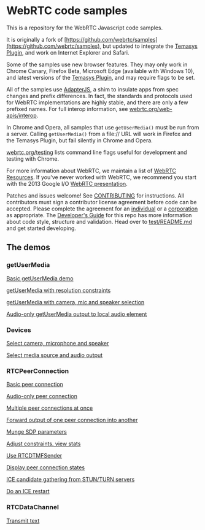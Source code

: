 # WebRTC code samples #

This is a repository for the WebRTC Javascript code samples.

It is originally a fork of [https://github.com/webrtc/samples](https://github.com/webrtc/samples), but updated to integrate the [Temasys Plugin](plugin.temasys.com.sg), and work on Internet Explorer and Safari.

Some of the samples use new browser features. They may only work in Chrome Canary, Firefox Beta, Microsoft Edge (available with Windows 10), and latest versions of the [Temasys Plugin](plugin.temasys.com.sg), and may require flags to be set.

All of the samples use [AdapterJS](https://github.com/Temasys/AdapterJS), a shim to insulate apps from spec changes and prefix differences. In fact, the standards and protocols used for WebRTC implementations are highly stable, and there are only a few prefixed names. For full interop information, see [webrtc.org/web-apis/interop](http://www.webrtc.org/web-apis/interop).

In Chrome and Opera, all samples that use `getUserMedia()` must be run from a server. Calling `getUserMedia()` from a file:// URL will work in Firefox and the Temasys Plugin, but fail silently in Chrome and Opera.

[webrtc.org/testing](http://www.webrtc.org/testing) lists command line flags useful for development and testing with Chrome.

For more information about WebRTC, we maintain a list of [WebRTC Resources](https://docs.google.com/document/d/1idl_NYQhllFEFqkGQOLv8KBK8M3EVzyvxnKkHl4SuM8/edit). If you've never worked with WebRTC, we recommend you start with the 2013 Google I/O [WebRTC presentation](http://www.youtube.com/watch?v=p2HzZkd2A40).

Patches and issues welcome! See [CONTRIBUTING](https://github.com/Temasys/Google-WebRTC-Samples/blob/dev/CONTRIBUTING.md) for instructions. All contributors must sign a contributor license agreement before code can be accepted. Please complete the agreement for an [individual](https://developers.google.com/open-source/cla/individual) or a [corporation](https://developers.google.com/open-source/cla/corporate) as appropriate.
The [Developer's Guide](https://bit.ly/webrtcdevguide) for this repo has more information about code style, structure and validation.
Head over to [test/README.md](https://github.com/Temasys/Google-WebRTC-Samples/blob/dev/test/README.md) and get started developing.

## The demos ##

### getUserMedia ###

[Basic getUserMedia demo](https://github.com/Temasys/Google-WebRTC-Samples/src/content/getusermedia/gum/)

<!-- [getUserMedia + canvas](https://github.com/Temasys/Google-WebRTC-Samples/src/content/getusermedia/canvas/) -->

<!-- [getUserMedia + canvas + CSS Filters](https://github.com/Temasys/Google-WebRTC-Samples/src/content/getusermedia/filter/) -->

[getUserMedia with resolution constraints](https://github.com/Temasys/Google-WebRTC-Samples/src/content/getusermedia/resolution/)

[getUserMedia with camera, mic and speaker selection](https://github.com/Temasys/Google-WebRTC-Samples/src/content/getusermedia/source/)

[Audio-only getUserMedia output to local audio element](https://github.com/Temasys/Google-WebRTC-Samples/src/content/getusermedia/audio/)

<!-- [Audio-only getUserMedia displaying volume](https://github.com/Temasys/Google-WebRTC-Samples/src/content/getusermedia/volume/) -->

<!-- [Face tracking](https://github.com/Temasys/Google-WebRTC-Samples/src/content/getusermedia/face/) -->

<!-- [Record stream](https://github.com/Temasys/Google-WebRTC-Samples/src/content/getusermedia/record/) -->

### Devices ###

[Select camera, microphone and speaker](https://github.com/Temasys/Google-WebRTC-Samples/src/content/devices/input-output/)

[Select media source and audio output](https://github.com/Temasys/Google-WebRTC-Samples/src/content/devices/multi/)

### RTCPeerConnection ###

[Basic peer connection](https://github.com/Temasys/Google-WebRTC-Samples/src/content/peerconnection/pc1/)

[Audio-only peer connection](https://github.com/Temasys/Google-WebRTC-Samples/src/content/peerconnection/audio/)

[Multiple peer connections at once](https://github.com/Temasys/Google-WebRTC-Samples/src/content/peerconnection/multiple/)

[Forward output of one peer connection into another](https://github.com/Temasys/Google-WebRTC-Samples/src/content/peerconnection/multiple-relay/)

[Munge SDP parameters](https://github.com/Temasys/Google-WebRTC-Samples/src/content/peerconnection/munge-sdp/)

<!-- [Use pranswer when setting up a peer connection](https://github.com/Temasys/Google-WebRTC-Samples/src/content/peerconnection/pr-answer/) -->

[Adjust constraints, view stats](https://github.com/Temasys/Google-WebRTC-Samples/src/content/peerconnection/constraints/)

<!-- [Display createOffer output](https://github.com/Temasys/Google-WebRTC-Samples/src/content/peerconnection/create-offer/) -->

[Use RTCDTMFSender](https://github.com/Temasys/Google-WebRTC-Samples/src/content/peerconnection/dtmf/)

[Display peer connection states](https://github.com/Temasys/Google-WebRTC-Samples/src/content/peerconnection/states/)

[ICE candidate gathering from STUN/TURN servers](https://github.com/Temasys/Google-WebRTC-Samples/src/content/peerconnection/trickle-ice/)

[Do an ICE restart](https://github.com/Temasys/Google-WebRTC-Samples/src/content/peerconnection/restart-ice/)

<!-- [Web Audio output as input to peer connection](https://github.com/Temasys/Google-WebRTC-Samples/src/content/peerconnection/webaudio-input/) -->

<!-- [Peer connection as input to Web Audio](https://github.com/Temasys/Google-WebRTC-Samples/src/content/peerconnection/webaudio-output/) -->

### RTCDataChannel ###

[Transmit text](https://github.com/Temasys/Google-WebRTC-Samples/src/content/datachannel/basic/)

<!-- [Transfer a file](https://github.com/Temasys/Google-WebRTC-Samples/src/content/datachannel/filetransfer/) -->

<!-- [Transfer data](https://github.com/Temasys/Google-WebRTC-Samples/src/content/datachannel/datatransfer/) -->

<!-- ### Video chat ###

[AppRTC video chat client](https://apprtc.appspot.com/) powered by Google App Engine

[AppRTC URL parameters](https://apprtc.appspot.com/params.html)
 -->